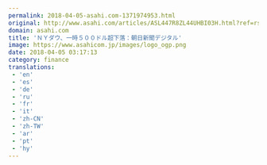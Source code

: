 ```yaml
---
permalink: 2018-04-05-asahi.com-1371974953.html
original: http://www.asahi.com/articles/ASL447R8ZL44UHBI03H.html?ref=rss
domain: asahi.com
title: 'ＮＹダウ、一時５００ドル超下落：朝日新聞デジタル'
image: https://www.asahicom.jp/images/logo_ogp.png
date: 2018-04-05 03:17:13
category: finance
translations: 
 - 'en'
 - 'es'
 - 'de'
 - 'ru'
 - 'fr'
 - 'it'
 - 'zh-CN'
 - 'zh-TW'
 - 'ar'
 - 'pt'
 - 'hy'
---
```


